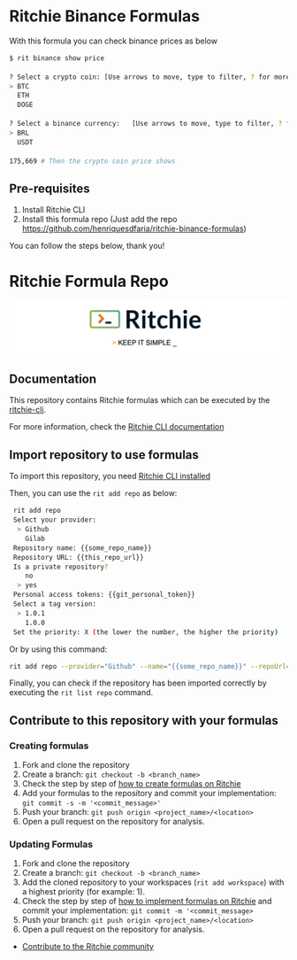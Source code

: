 <!-- markdownlint-disable MD013-->

# Ritchie Binance Formulas

With this formula you can check binance prices as below

```bash
$ rit binance show price

? Select a crypto coin: [Use arrows to move, type to filter, ? for more help]
> BTC
  ETH
  DOGE
  
? Select a binance currency:   [Use arrows to move, type to filter, ? for more help]
> BRL
  USDT
  
175,669 # Then the crypto coin price shows

```

## Pre-requisites

1. Install Ritchie CLI
2. Install this formula repo (Just add the repo https://github.com/henriquesdfaria/ritchie-binance-formulas)

You can follow the steps below, thank you!



# Ritchie Formula Repo

![Rit banner](/docs/img/ritchie-banner.png)

## Documentation

This repository contains Ritchie formulas which can be executed by the [ritchie-cli](https://github.com/ZupIT/ritchie-cli).

For more information, check the [Ritchie CLI documentation](https://docs.ritchiecli.io)

## Import repository to use formulas

To import this repository, you need [Ritchie CLI installed](https://docs.ritchiecli.io/getting-started/installation)

Then, you can use the `rit add repo` as below:

```bash
 rit add repo
 Select your provider:
  > Github
    Gilab
 Repository name: {{some_repo_name}}
 Repository URL: {{this_repo_url}}
 Is a private repository?
    no
  > yes
 Personal access tokens: {{git_personal_token}}
 Select a tag version:
  > 1.0.1
    1.0.0
 Set the priority: X (the lower the number, the higher the priority)
```

Or by using this command:

```bash
rit add repo --provider="Github" --name="{{some_repo_name}}" --repoUrl="{{this_repo_url}}" --priority=1
```

Finally, you can check if the repository has been imported correctly by executing the `rit list repo` command.

## Contribute to this repository with your formulas

### Creating formulas

1. Fork and clone the repository
2. Create a branch: `git checkout -b <branch_name>`
3. Check the step by step of [how to create formulas on Ritchie](https://docs.ritchiecli.io/tutorials/formulas/how-to-create-formulas)
4. Add your formulas to the repository and commit your implementation: `git commit -s -m '<commit_message>'`
5. Push your branch: `git push origin <project_name>/<location>`
6. Open a pull request on the repository for analysis.

### Updating Formulas

1. Fork and clone the repository
2. Create a branch: `git checkout -b <branch_name>`
3. Add the cloned repository to your workspaces (`rit add workspace`) with a highest priority (for example: 1).
4. Check the step by step of [how to implement formulas on Ritchie](https://docs.ritchiecli.io/tutorials/formulas/how-to-implement-a-formula)
and commit your implementation: `git commit -m '<commit_message>`
5. Push your branch: `git push origin <project_name>/<location>`
6. Open a pull request on the repository for analysis.

- [Contribute to the Ritchie community](https://github.com/ZupIT/ritchie-formulas/blob/master/CONTRIBUTING.md)
